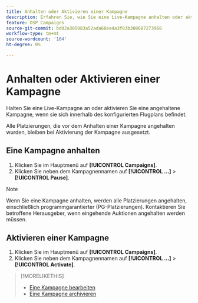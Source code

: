 ```yaml
---
title: Anhalten oder Aktivieren einer Kampagne
description: Erfahren Sie, wie Sie eine Live-Kampagne anhalten oder aktivieren.
feature: DSP Campaigns
source-git-commit: bd02a305083a52ada68ea4a3f83b308687273968
workflow-type: tm+mt
source-wordcount: '104'
ht-degree: 0%

---
```


# Anhalten oder Aktivieren einer Kampagne

Halten Sie eine Live-Kampagne an oder aktivieren Sie eine angehaltene Kampagne, wenn sie sich innerhalb des konfigurierten Flugplans befindet.

Alle Platzierungen, die vor dem Anhalten einer Kampagne angehalten wurden, bleiben bei Aktivierung der Kampagne ausgesetzt.

## Eine Kampagne anhalten

1. Klicken Sie im Hauptmenü auf **[!UICONTROL Campaigns]**.
1. Klicken Sie neben dem Kampagnennamen auf  **[!UICONTROL ...]** > **[!UICONTROL Pause]**.

>[!NOTE]
>
>Wenn Sie eine Kampagne anhalten, werden alle Platzierungen angehalten, einschließlich programmgarantierter (PG-Platzierungen). Kontaktieren Sie betroffene Herausgeber, wenn eingehende Auktionen angehalten werden müssen.

## Aktivieren einer Kampagne

1. Klicken Sie im Hauptmenü auf **[!UICONTROL Campaigns]**.
1. Klicken Sie neben dem Kampagnennamen auf  **[!UICONTROL ...]** > **[!UICONTROL Activate]**.

>[!MORELIKETHIS]
>
>* [Eine Kampagne bearbeiten](campaign-edit.md)
>* [Eine Kampagne archivieren](campaign-archive-unarchive.md)
